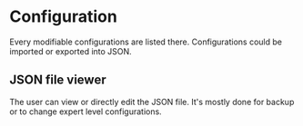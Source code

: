 # Configuration

Every modifiable configurations are listed there.
Configurations could be imported or exported into JSON.

## JSON file viewer

The user can view or directly edit the JSON file.
It's mostly done for backup or to change expert level configurations.

